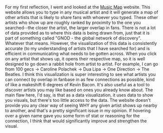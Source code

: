 For my first reflection, I went and looked at the [Music Map](music-map.com) website. 
This website allows you to type in any musical artist and it will generate a map of other artists that is likely to share fans with whoever you typed.
These other artists who show up are roughly ranked by proximity to the one you searched--the closer the artist, the larger overlap in fans.
There is not a lot of data provided as to where this data is being drawn from, just that it is part of something called "GNOD - the global network of discovery".
Whatever that means.
However, the visualization of this data is consistently accurate (to my understanding of artists that I have searched for)
and is efficient in communicating what needs to be gotten across.
When you click on any artist that shows up, it opens their respective map, so it is well designed to go down a rabbit hole from artist to artist.
For example, I can go from 100 gecs -> Caroline Polachek -> Dua Lipa -> One Direction -> The Beatles.
I think this visualization is super interesting to see what artists you can connect by overlap in fanbase in as few connections as possible,
kind of like a makeshift 6 degrees of Kevin Bacon.
It's also useful as a tool to discover artists you may like based on ones you already know about.
The main flaw here, I'd say, is that as a data visualization, it uses data to show you visuals, but there's too little access to the data.
The website doesn't provide you any clear way of seeing WHY any given artist shows up nearby to another, and that's a pretty significant issue in my opinion.
If hovering over a given name gave you some form of stat or reasoning for the connection, I think that would significantly improve and strengthen the visual.
